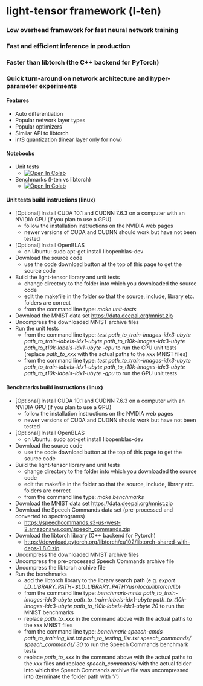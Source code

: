# light-tensor framework (l-ten)

### Low overhead framework for fast neural network training
### Fast and efficient inference in production
### Faster than libtorch (the C++ backend for PyTorch)
### Quick turn-around on network architecture and hyper-parameter experiments


#### Features
- Auto differentiation
- Popular network layer types
- Popular optimizers
- Similar API to libtorch
- int8 quantization (linear layer only for now)


#### Notebooks
- Unit tests
  * [![Open In Colab](https://colab.research.google.com/assets/colab-badge.svg)](https://colab.research.google.com/github/adeobootpin/light-tensor/blob/main/l_ten_unit_tests.ipynb)
- Benchmarks (l-ten vs libtorch)
  * [![Open In Colab](https://colab.research.google.com/assets/colab-badge.svg)](https://colab.research.google.com/github/adeobootpin/light-tensor/blob/main/l_ten_benchmarks.ipynb)


#### Unit tests build instructions (linux)
- [Optional] Install CUDA 10.1 and CUDNN 7.6.3 on a computer with an NVIDIA GPU (if you plan to use a GPU)
  - follow the installation instructions on the NVIDIA web pages
  - newer versions of CUDA and CUDNN should work but have not been tested
- [Optional] Install OpenBLAS 
  - on Ubuntu: sudo apt-get install libopenblas-dev
- Download the source code
  *  use the code download button at the top of this page to get the source code
- Build the light-tensor library and unit tests
  * change directory to the folder into which you downloaded the source code
  * edit the makefile in the folder so that the source, include, library etc. folders are correct
  * from the command line type: *make unit-tests*
- Download the MNIST data set
  https://data.deepai.org/mnist.zip
- Uncompress the downloaded MNIST archive files
- Run the unit tests
   *  from the command line type: *test path_to_train-images-idx3-ubyte path_to_train-labels-idx1-ubyte path_to_t10k-images-idx3-ubyte path_to_t10k-labels-idx1-ubyte -cpu* to run the CPU unit tests (replace *path_to_xxx* with the actual paths to the *xxx* MNIST files)
   *  from the command line type: *test path_to_train-images-idx3-ubyte path_to_train-labels-idx1-ubyte path_to_t10k-images-idx3-ubyte path_to_t10k-labels-idx1-ubyte -gpu* to run the GPU unit tests


#### Benchmarks build instructions (linux)
- [Optional] Install CUDA 10.1 and CUDNN 7.6.3 on a computer with an NVIDIA GPU (if you plan to use a GPU)
  - follow the installation instructions on the NVIDIA web pages
  - newer versions of CUDA and CUDNN should work but have not been tested
- [Optional] Install OpenBLAS 
  - on Ubuntu: sudo apt-get install libopenblas-dev
- Download the source code
  *  use the code download button at the top of this page to get the source code
- Build the light-tensor library and unit tests
  * change directory to the folder into which you downloaded the source code
  * edit the makefile in the folder so that the source, include, library etc. folders are correct
  * from the command line type: *make benchmarks*
- Download the MNIST data set
  https://data.deepai.org/mnist.zip
- Download the Speech Commands data set (pre-processed and converted to spectrograms)
  *  https://speechcommands.s3-us-west-2.amazonaws.com/speech_commands.zip
- Download the libtorch library (C++ backend for Pytorch)
  *  https://download.pytorch.org/libtorch/cu102/libtorch-shared-with-deps-1.8.0.zip
- Uncompress the downloaded MNIST archive files
- Uncompress the pre-processed Speech Commands archive file
- Uncompress the libtorch archive file
- Run the benchmarks
  *  add the libtorch library to the library search path (e.g. *export LD_LIBRARY_PATH=$LD_LIBRARY_PATH:/usr/local/libtorch/lib*)
  *  from the command line type: *benchmark-mnist path_to_train-images-idx3-ubyte path_to_train-labels-idx1-ubyte path_to_t10k-images-idx3-ubyte path_to_t10k-labels-idx1-ubyte 20* to run the MNIST benchmarks 
  *  replace *path_to_xxx* in the command above with the actual paths to the *xxx* MNIST files
  *  from the command line type: *benchmark-speech-cmds path_to_training_list.txt path_to_testing_list.txt speech_commands/ speech_commands/ 30* to run the Speech Commands benchmark tests 
  *  replace *path_to_xxx* in the command above with the actual paths to the *xxx* files and replace *speech_commands/* with the actual folder into which the Speech Commands archive file was uncompressed into (terminate the folder path with *'/'*)

